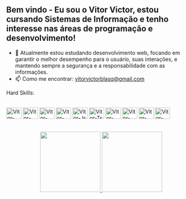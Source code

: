 ## Bem vindo - Eu sou o Vitor Victor, estou cursando Sistemas de Informação e tenho interesse nas áreas de programação e desenvolvimento! </h1>

- 🌱 Atualmente estou estudando desenvolvimento web, focando em garantir o melhor desempenho para o usuário, suas interações, e mantendo sempre a segurança e a responsabilidade com as informações.
- 📫 Como me encontrar: vitorvictorblasq@gmail.com

Hard Skills:
<div style="display: inline_block"><br>
  <img align="center" alt="Vitor-Html" height="30" width="40" src="https://cdn.jsdelivr.net/gh/devicons/devicon@latest/icons/html5/html5-original.svg">
  <img align="center" alt="Vitor-Css" height="30" width="40" src="https://cdn.jsdelivr.net/gh/devicons/devicon@latest/icons/css3/css3-original.svg">
  <img align="center" alt="Vitor-Bs" height="30" width="40" src="https://cdn.jsdelivr.net/gh/devicons/devicon@latest/icons/bootstrap/bootstrap-plain.svg">
  <img align="center" alt="Vitor-Tw" height="30" width="40" src="https://cdn.jsdelivr.net/gh/devicons/devicon@latest/icons/tailwindcss/tailwindcss-original.svg">
  <img align="center" alt="Vitor-Js" height="30" width="40" src="https://cdn.jsdelivr.net/gh/devicons/devicon@latest/icons/javascript/javascript-original.svg">
  <img align="center" alt="Vitor-Ts" height="30" width="40" src="https://cdn.jsdelivr.net/gh/devicons/devicon@latest/icons/typescript/typescript-original.svg">
  <img align="center" alt="Vitor-Rct" height="30" width="40" src="https://cdn.jsdelivr.net/gh/devicons/devicon@latest/icons/react/react-original.svg">
  <img align="center" alt="Vitor-Vue" height="30" width="40" src="https://cdn.jsdelivr.net/gh/devicons/devicon@latest/icons/vuejs/vuejs-original.svg">
  <img align="center" alt="Vitor-Php" height="30" width="40" src="https://cdn.jsdelivr.net/gh/devicons/devicon@latest/icons/php/php-original.svg">
  <img align="center" alt="Vitor-Lrv" height="30" width="40" src="cdn.jsdelivr.net/gh/devicons/devicon@latest/icons/laravel/laravel-original.svg">
</div>
<br>

<br>

<div align="center">
  <a href="https://github.com/VitoorVictor">
  <img height="160em" src="https://github-readme-stats.vercel.app/api?username=VitoorVictor&show_icons=true&theme=dracula&include_all_commits=true&count_private=false"/>
  <img height="160em" src="https://github-readme-stats.vercel.app/api/top-langs/?username=VitoorVictor&layout=compact&langs_count=7&theme=dracula"/>
</div>
<!--
**VitoorVictor/VitoorVictor** is a ✨ _special_ ✨ repository because its `README.md` (this file) appears on your GitHub profile.

Here are some ideas to get you started:

- 🔭 I’m currently working on ...
- 🌱 I’m currently learning ...
- 👯 I’m looking to collaborate on ...
- 🤔 I’m looking for help with ...
- 💬 Ask me about ...
- 📫 How to reach me: ...
- 😄 Pronouns: ...
- ⚡ Fun fact: ...
-->
